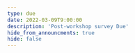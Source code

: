 ```yaml
---
type: due
date: 2022-03-09T9:00:00
description: 'Post-workshop survey Due'
hide_from_announcments: true
hide: false
---
```

